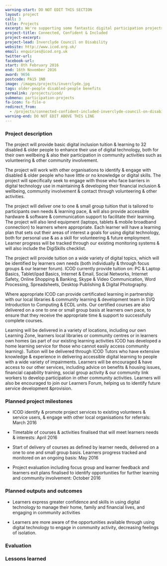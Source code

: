 ```yaml
---
warning-start: DO NOT EDIT THIS SECTION
layout: project
call: 3
title: Projects
excerpt: We're supporting some fantastic digital participation projects. Here are their stories.
project-title: Connected, Confident & Included
project-excerpt:
project-lead: Inverclyde Council on Disability
website: http://www.icod.org.uk/
email: enquiries@icod.org.uk
twitter-url:
facebook-url:
start: 8th February 2016
end: 16th November 2016
award: 9656
postcode: PA15 1NB
image: /images/projects/inverclyde.jpg
tags: older-people disabled-people benefits
permalink: /projects/icod/
submenu: participation-projects
fa-icon: fa-file-o
redirect_from:
  - /projects/connected-confident-included-inverclyde-council-on-disability/
warning-end: DO NOT EDIT ABOVE THIS LINE
---
```


### Project description

The project will provide basic digital inclusion tuition & learning to 32 disabled & older people to enhance their use of digital technology, both for their own wellbeing & also their participation in community activities such as volunteering & other community involvement.

The project will work with other organisations to identify & engage with disabled & older people who have little or no knowledge or digital skills. The project will specifically seek to engage with those who face barriers in digital technology use in maintaining & developing their financial inclusion & wellbeing, community involvement & contact through volunteering & other activities.

The project will deliver one to one & small group tuition that is tailored to participants own needs & learning pace, & will also provide accessible hardware & software & communication support to facilitate their learning. The project will also lend equipment (laptops, tablets & mobile broadband connection) to learners where appropriate.
Each learner will have a learning plan that sets out their areas of interest a goals for using digital technology, both for personal use & as a skill for volunteering & future employment. Learner progress will be tracked through our existing monitoring systems & will also include the DigiSkills checklist.

The project will provide tuition on a wide variety of digital topics, which will be identified by learners own needs (both individually & through focus groups & our learner forum). ICOD currently provide tuition on: PC & Laptop Basics, Tablet/ipad Basics, Internet & Email, Social Networks, Internet Safety, Online Shopping & Banking, Skype & Video Communication, Word Processing, Spreadsheets, Desktop Publishing & Digital Photography.

Where appropriate ICOD can provide certificated learning in partnership with our local libraries & community learning & development team in SVQ Introduction to Computing & ECDL units. Our certified courses are also delivered on a one to one or small group basis at learners own pace, to ensure that they receive the appropriate time & support to successfully complete courses.

Learning will be delivered in a variety of locations, including our own Learning Zone, learners local libraries or community centres or in learners own homes (as part of our existing learning activities ICOD has developed a home learning service for those who cannot easily access community learning).
Tuition will be delivered through ICOD Tutors who have extensive knowledge & experience in delivering accessible digital learning to people with a wide variety of impairments.
Learners will be encouraged & have access to our other services, including advice on benefits & housing issues, financial capability training, social group activity & our community link workers to develop participation in other community activities. Learners will also be encouraged to join our Learners Forum, helping us to identify future service development &provision.

### Planned project milestones

* ICOD identify & promote project services to existing volunteers & service users, & engage with other local organisations for referrals: March 2016

* Timetable of courses & activities finalised that will meet learners needs & interests: April 2016

* Start of delivery of courses as defined by learner needs, delivered on a one to one and small group basis. Learners progress tracked and monitored on an ongoing basis: May 2016

* Project evaluation including focus group and learner feedback and learners exit plans finalised to identify opportunities for further learning and community involvement: October 2016


### Planned outputs and outcomes

* Learners express greater confidence and skills in using digital technology to manage their home, family and financial lives, and engaging in community activities

* Learners are more aware of the opportunities available through using digital technology to engage in community activity, decreasing feelings of isolation.


### Evaluation


### Lessons learned
